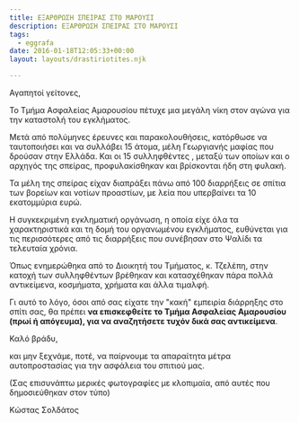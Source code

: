 ```yaml
---
title: ΕΞΑΡΘΡΩΣΗ ΣΠΕΙΡΑΣ ΣΤΟ ΜΑΡΟΥΣΙ
description: ΕΞΑΡΘΡΩΣΗ ΣΠΕΙΡΑΣ ΣΤΟ ΜΑΡΟΥΣΙ
tags:
  - eggrafa
date: 2016-01-18T12:05:33+00:00
layout: layouts/drastiriotites.njk

---
```


<!-- excerpt -->

Αγαπητοί γείτονες,

Το Τμήμα Ασφαλείας Αμαρουσίου πέτυχε μια μεγάλη νίκη στον αγώνα για την καταστολή του εγκλήματος.

Μετά από πολύμηνες έρευνες και παρακολουθήσεις, κατόρθωσε να ταυτοποιήσει και να συλλάβει 15 άτομα, μέλη Γεωργιανής μαφίας που δρούσαν στην Ελλάδα. Και οι 15 συλληφθέντες , μεταξύ των οποίων και ο αρχηγός της σπείρας, προφυλακίσθηκαν και βρίσκονται ήδη στη φυλακή.

Τα μέλη της σπείρας είχαν διαπράξει πάνω από 100 διαρρήξεις σε σπίτια των βορείων και νοτίων προαστίων, με λεία που υπερβαίνει τα 10 εκατομμύρια ευρώ.

Η συγκεκριμένη εγκληματική οργάνωση, η οποία είχε όλα τα χαρακτηριστικά και τη δομή του οργανωμένου εγκλήματος, ευθύνεται για τις περισσότερες από τις διαρρήξεις που συνέβησαν στο Ψαλίδι τα τελευταία χρόνια.

Όπως ενημερώθηκα από το Διοικητή του Τμήματος, κ. Τζελέπη, στην κατοχή των συλληφθέντων βρέθηκαν και κατασχέθηκαν πάρα πολλά αντικείμενα, κοσμήματα, χρήματα και άλλα τιμαλφή.

Γι αυτό το λόγο, όσοι από σας είχατε την "κακή" εμπειρία διάρρηξης στο σπίτι σας, θα πρέπει **να επισκεφθείτε το Τμήμα Ασφαλείας Αμαρουσίου (πρωί ή απόγευμα), για να αναζητήσετε τυχόν δικά σας αντικείμενα**.

Καλό βράδυ,

και μην ξεχνάμε, ποτέ, να παίρνουμε τα απαραίτητα μέτρα αυτοπροστασίας για την ασφάλεια του σπιτιού μας.

(Σας επισυνάπτω μερικές φωτογραφίες με κλοπιμαία, από αυτές που δημοσιεύθηκαν στον τύπο)

Κώστας Σολδάτος
